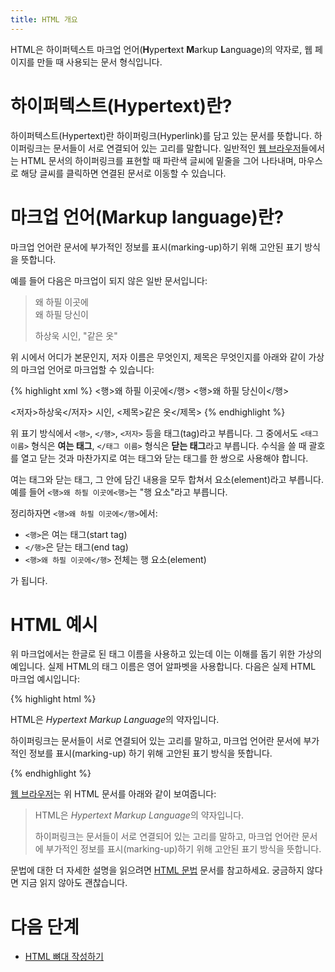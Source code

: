 ```yaml
---
title: HTML 개요
---
```

HTML은 하이퍼텍스트 마크업 언어(<strong>H</strong>yper<strong>t</strong>ext <strong>M</strong>arkup <strong>L</strong>anguage)의 약자로, 웹 페이지를 만들 때 사용되는 문서 형식입니다.


# 하이퍼텍스트(Hypertext)란?

하이퍼텍스트(Hypertext)란 하이퍼링크(Hyperlink)를 담고 있는 문서를 뜻합니다. 하이퍼링크는 문서들이 서로 연결되어 있는 고리를 말합니다. 일반적인 [웹 브라우저](/docs/Web_browser.html)들에서는 HTML 문서의 하이퍼링크를 표현할 때 파란색 글씨에 밑줄을 그어 나타내며, 마우스로 해당 글씨를 클릭하면 연결된 문서로 이동할 수 있습니다.


# 마크업 언어(Markup language)란?

마크업 언어란 문서에 부가적인 정보를 표시(marking-up)하기 위해 고안된 표기 방식을 뜻합니다.

예를 들어 다음은 마크업이 되지 않은 일반 문서입니다:

>   왜 하필 이곳에<br>
>   왜 하필 당신이
>
>   하상욱 시인, "같은 옷"

위 시에서 어디가 본문인지, 저자 이름은 무엇인지, 제목은 무엇인지를 아래와 같이 가상의 마크업 언어로 마크업할 수 있습니다:

{% highlight xml %}
<행>왜 하필 이곳에</행>
<행>왜 하필 당신이</행>

<저자>하상욱</저자> 시인, <제목>같은 옷</제목>
{% endhighlight %}

위 표기 방식에서 ``<행>``, ``</행>``, ``<저자>`` 등을 태그(tag)라고 부릅니다. 그 중에서도 ``<태그 이름>`` 형식은 **여는 태그**, ``</태그 이름>`` 형식은 **닫는 태그**라고 부릅니다. 수식을 쓸 때 괄호를 열고 닫는 것과 마찬가지로 여는 태그와 닫는 태그를 한 쌍으로 사용해야 합니다.

여는 태그와 닫는 태그, 그 안에 담긴 내용을 모두 합쳐서 요소(element)라고 부릅니다. 예를 들어 ``<행>왜 하필 이곳에<행>``는 "행 요소"라고 부릅니다.

정리하자면 ``<행>왜 하필 이곳에</행>``에서:

*   ``<행>``은 여는 태그(start tag)
*   ``</행>``은 닫는 태그(end tag)
*   ``<행>왜 하필 이곳에</행>`` 전체는 행 요소(element)

가 됩니다.


# HTML 예시

위 마크업에서는 한글로 된 태그 이름을 사용하고 있는데 이는 이해를 돕기 위한 가상의 예입니다. 실제 HTML의 태그 이름은 영어 알파벳을 사용합니다. 다음은 실제 HTML 마크업 예시입니다:

{% highlight html %}
<p>
  HTML은 <em>Hypertext Markup Language</em>의 약자입니다.
</p>
<p>
  하이퍼링크는 문서들이 서로 연결되어 있는 고리를 말하고,
  마크업 언어란 문서에 부가적인 정보를 표시(marking-up)
  하기 위해 고안된 표기 방식을 뜻합니다.
</p>
{% endhighlight %}

[웹 브라우저](/docs/Web_browser.html)는 위 HTML 문서를 아래와 같이 보여줍니다:

>   HTML은 *Hypertext Markup Language*의 약자입니다.
>
>   하이퍼링크는 문서들이 서로 연결되어 있는 고리를 말하고, 마크업 언어란 문서에 부가적인 정보를 표시(marking-up)하기 위해 고안된 표기 방식을 뜻합니다.

문법에 대한 더 자세한 설명을 읽으려면 [HTML 문법](/docs/HTML_syntax.html) 문서를 참고하세요. 궁금하지 않다면 지금 읽지 않아도 괜찮습니다.


# 다음 단계

*   [HTML 뼈대 작성하기](/docs/HTML_boilerplate.html)
